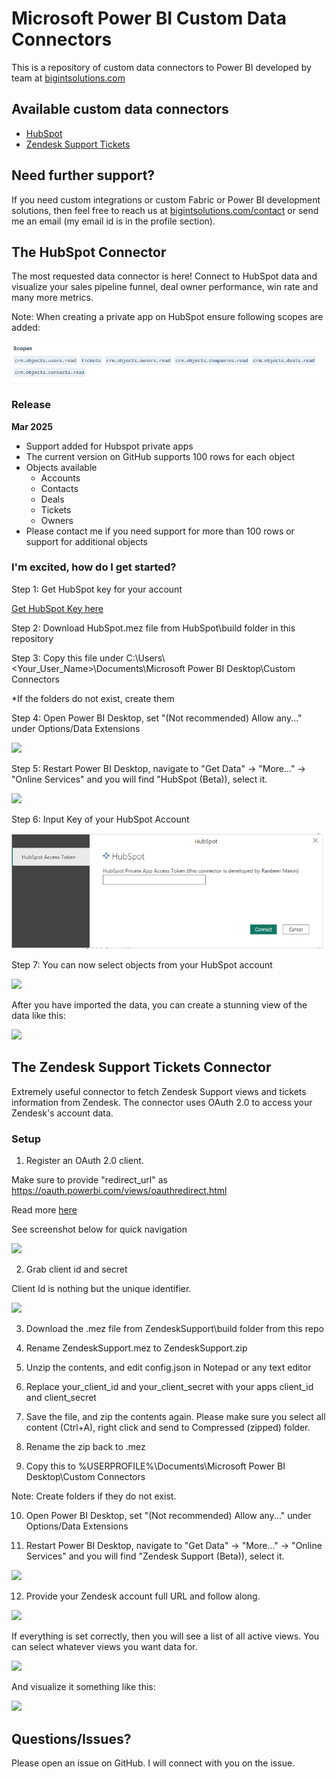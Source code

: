 # Microsoft Power BI Custom Data Connectors
This is a repository of custom data connectors to Power BI developed by team at [bigintsolutions.com][bigintsolutions]

## Available custom data connectors
* [HubSpot](#the-hubspot-connector)
* [Zendesk Support Tickets](#the-zendesk-support-tickets-connector)

## Need further support?
If you need custom integrations or custom Fabric or Power BI development solutions, then feel free to reach us at [bigintsolutions.com/contact][bigintsolutions-contact] or send me an email (my email id is in the profile section).

## The HubSpot Connector

The most requested data connector is here! Connect to HubSpot data and visualize your sales pipeline funnel, deal owner performance, win rate and many more metrics.

Note: When creating a private app on HubSpot ensure following scopes are added:

![HubSpot Scope](img/HubSpot_Scope.png)

### Release

**Mar 2025**
- Support added for Hubspot private apps
- The current version on GitHub supports 100 rows for each object
- Objects available
    - Accounts
    - Contacts
    - Deals
    - Tickets
    - Owners
- Please contact me if you need support for more than 100 rows or support for additional objects


### I'm excited, how do I get started?

Step 1: Get HubSpot key for your account

[Get HubSpot Key here][hubspot-key]

Step 2: Download HubSpot.mez file from HubSpot\build folder in this repository

Step 3: Copy this file under C:\Users\\\<Your_User_Name>\\Documents\Microsoft Power BI Desktop\Custom Connectors

*If the folders do not exist, create them

Step 4: Open Power BI Desktop, set "(Not recommended) Allow any..." under Options/Data Extensions 

![](https://user-images.githubusercontent.com/8466040/58529142-3655ab00-81f7-11e9-9e40-add60d253e92.png)

Step 5: Restart Power BI Desktop, navigate to "Get Data" -> "More..." -> "Online Services" and you will find "HubSpot (Beta)), select it.

![](img/HubSpot_GetData.png)

Step 6: Input Key of your HubSpot Account

![](img/HubSpot_InputKey.png)

Step 7: You can now select objects from your HubSpot account

![](img/HubSpot_DataNavigation.png)


After you have imported the data, you can create a stunning view of the data like this:

![](img/HubSpot_DataView.PNG)

## The Zendesk Support Tickets Connector

Extremely useful connector to fetch Zendesk Support views and tickets information from Zendesk. The connector uses OAuth 2.0 to access your Zendesk's account data.

### Setup

1. Register an OAuth 2.0 client.

Make sure to provide "redirect_url" as https://oauth.powerbi.com/views/oauthredirect.html 

Read more [here][zendesk-app]

See screenshot below for quick navigation

![](img/ZendeskSupportSetupApp.png)

2. Grab client id and secret

Client Id is nothing but the unique identifier.

![](img/ZendeskSupportGetClientId.png)

3. Download the .mez file from ZendeskSupport\build folder from this repo

4. Rename ZendeskSupport.mez to ZendeskSupport.zip

5. Unzip the contents, and edit config.json in Notepad or any text editor

6. Replace your_client_id and your_client_secret with your apps client_id and client_secret

7. Save the file, and zip the contents again. Please make sure you select all content (Ctrl+A), right click and send to Compressed (zipped) folder.

8. Rename the zip back to .mez

9. Copy this to %USERPROFILE%\Documents\Microsoft Power BI Desktop\Custom Connectors

Note: Create folders if they do not exist.

10. Open Power BI Desktop, set "(Not recommended) Allow any..." under Options/Data Extensions 

11. Restart Power BI Desktop, navigate to "Get Data" -> "More..." -> "Online Services" and you will find "Zendesk Support (Beta)), select it.

![](img/ZendeskSupport_GetData.png)

12. Provide your Zendesk account full URL and follow along.

![](img/ZendeskSupport_InputURL.png)

If everything is set correctly, then you will see a list of all active views. You can select whatever views you want data for.

![](img/ZendeskSupportViews.png)

And visualize it something like this:

![](img/ZendeskSupportReport.png)

## Questions/Issues?
Please open an issue on GitHub. I will connect with you on the issue.

[hubspot-key]: https://developers.hubspot.com/docs/guides/apps/private-apps/overview#make-api-calls-with-your-app-s-access-token
[zendesk-app]: https://support.zendesk.com/hc/en-us/articles/203663836#topic_s21_lfs_qk

[bigintsolutions]: https://www.bigintsolutions.com
[bigintsolutions-contact]: https://www.bigintsolutions.com/contact
